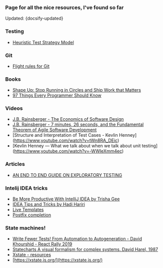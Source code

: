 ### Page for all the nice resources, I've found so far

Updated: {docsify-updated}


### Testing
- [Heuristic Test Strategy Model](https://www.satisfice.com/download/heuristic-test-strategy-model)

### Git

- [Flight rules for Git](https://github.com/k88hudson/git-flight-rules)


### Books

- [Shape Up: Stop Running in Circles and Ship Work that Matters](https://basecamp.com/shapeup/shape-up.pdf)
- [97 Things Every Programmer Should Know](https://97-things-every-x-should-know.gitbooks.io/97-things-every-programmer-should-know/content/)

### Videos

- [J.B. Rainsberger - The Economics of Software Design](https://www.youtube.com/watch?v=TQ9rng6YFeY)
- [J.B. Rainsberger - 7 minutes, 26 seconds, and the Fundamental Theorem of Agile Software Development](https://www.youtube.com/watch?v=WSes_PexXcA)
- [Structure and Interpretation of Test Cases - Kevlin Henney] (https://www.youtube.com/watch?v=tWn8RA_DEic)
- [Kevlin Henney — What we talk about when we talk about unit testing] (https://www.youtube.com/watch?v=-WWIeXmm4ec)

### Articles

- [AN END TO END GUIDE ON EXPLORATORY TESTING](https://theqaconnection.com/2020/09/08/an-end-to-end-guide-on-exploratory-testing/)

### Intelij IDEA tricks
- [Be More Productive With IntelliJ IDEA by Trisha Gee](https://www.youtube.com/watch?v=CmPJzEqFS4s)
- [IDEA Tips and Tricks by Hadi Hariri](https://www.youtube.com/watch?v=bFcaO1pXzws)
- [Live Templates](https://www.jetbrains.com/help/idea/using-live-templates.html)
- [Postfix completion](https://www.jetbrains.com/help/idea/settings-postfix-completion.html)


### State machines!

- [Write Fewer Tests! From Automation to Autogeneration - David Khourshid - React Rally 2019](https://www.youtube.com/watch?v=tpNmPKjPSFQ)
- [Statecharts A visual formalism for complex systems. David Harel, 1987](https://campus.ingenieria.uner.edu.ar/pluginfile.php/23023/mod_resource/content/1/Modulo_11_Statecharts%20A%20visual%20formalism%20for%20complex%20systems.pdf)
- [Xstate - resources](https://xstate.js.org/docs/about/resources.html#courses)
- [https://xstate.js.org/](https://xstate.js.org/)
